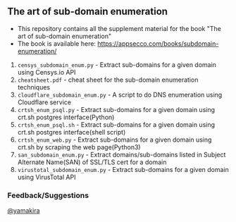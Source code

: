## The art of sub-domain enumeration

- This repository contains all the supplement material for the book "The art of sub-domain enumeration"
- The book is available here: https://appsecco.com/books/subdomain-enumeration/

1. `censys_subdomain_enum.py` - Extract sub-domains for a given domain using Censys.io API
2. `cheatsheet.pdf` - cheat sheet for the sub-domain enumeration techniques
3. `cloudflare_subdomain_enum.py` - A script to do DNS enumeration using Cloudflare service
4. `crtsh_enum_psql.py` - Extract sub-domains for a given domain using crt.sh postgres interface(Python)
5. `crtsh_enum_psql.sh` - Extract sub-domains for a given domain using crt.sh postgres interface(shell script)
6. `crtsh_enum_web.py` - Extract sub-domains for a given domain using crt.sh by scraping the web page(Python3)
7. `san_subdomain_enum.py` - Extract domains/sub-domains listed in Subject Alternate Name(SAN) of SSL/TLS cert for a domain
8. `virustotal_subdomain_enum.py` - Extract sub-domains for a given domain using VirusTotal API

### Feedback/Suggestions

[@yamakira](https://twitter.com/yamakira_)
